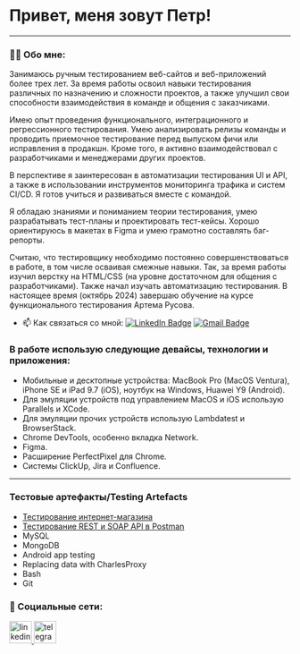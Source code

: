 # Привет, меня зовут Петр!

---

### 👨‍💻 Обо мне:

Занимаюсь ручным тестированием веб-сайтов и веб-приложений более трех лет. За время работы освоил навыки тестирования различных по назначению и сложности проектов, а также улучшил свои способности взаимодействия в команде и общения с заказчиками.

Имею опыт проведения функционального, интеграционного и регрессионного тестирования. Умею анализировать релизы команды и проводить приемочное тестирование перед выпуском фичи или исправления в продакшн. Кроме того, я активно взаимодействовал с разработчиками и менеджерами других проектов.

В перспективе я заинтересован в автоматизации тестирования UI и API, а также в использовании инструментов мониторинга трафика и систем CI/CD. Я готов учиться и развиваться вместе с командой.

Я обладаю знаниями и пониманием теории тестирования, умею разрабатывать тест-планы и проектировать тест-кейсы. Хорошо ориентируюсь в макетах в Figma и умею грамотно составлять баг-репорты.

Считаю, что тестировщику необходимо постоянно совершенствоваться в работе, в том числе осваивая смежные навыки. Так, за время работы изучил верстку на HTML/CSS (на уровне достаточном для общения с разработчиками). Также начал изучать автоматизацию тестирования.
В настоящее время (октябрь 2024) завершаю обучение на курсе функционального тестирования Артема Русова.

- 📫 Как связаться со мной: [![LinkedIn Badge](https://img.shields.io/badge/-@peter-blue?style=flat&logo=LinkedIn&logoColor=white)](https://www.linkedin.com/in/peter-gladkikh-55662a202/) [![Gmail Badge](https://img.shields.io/badge/-Gmail-red?style=flat&logo=Gmail&logoColor=white)](mailto:muzichello@gmail.com)

### В работе использую следующие девайсы, технологии и приложения:

- Мобильные и десктопные устройства: MacBook Pro (MacOS Ventura), iPhone SE и iPad 9.7 (iOS), ноутбук на Windows, Huawei Y9 (Android).
- Для эмуляции устройств под управлением MacOS и iOS использую Parallels и XCode.
- Для эмуляции прочих устройств использую Lambdatest и BrowserStack.
- Chrome DevTools, особенно вкладка Network.
- Figma.
- Расширение PerfectPixel для Chrome.
- Системы ClickUp, Jira и Confluence.

---

### Тестовые артефакты/Testing Artefacts
- [Тестирование интернет-магазина](https://github.com/PetrGladkikh/web)
- [Тестирование REST и SOAP API в Postman](https://github.com/PetrGladkikh/api)
- MySQL
- MongoDB
- Android app testing
- Replacing data with CharlesProxy
- Bash
- Git

### 🤝 Социальные сети:

  <div id="badges">
    <a href="https://www.linkedin.com/in/artsiomrusau/" target="_blank">
      <img src="https://cdn-icons-png.flaticon.com/512/2504/2504799.png" width="40" height="40" alt="linkedin" />
    </a>
    <a href="https://t.me/artsiom_qa" target="_blank">
      <img src="https://cdn-icons-png.flaticon.com/512/2111/2111646.png" width="40" height="40" alt="telegram" />
    </a>
  </div>

